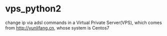 # vps_python2
change ip via adsl commands in a Virtual Private Server(VPS), which comes from http://yunlifang.cn, whose system is Centos7 
